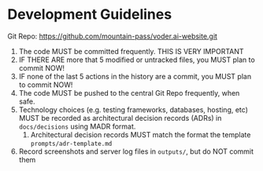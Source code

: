 # Development Guidelines

Git Repo: https://github.com/mountain-pass/voder.ai-website.git

1. The code MUST be committed frequently. THIS IS VERY IMPORTANT
2. IF THERE ARE more that 5 modified or untracked files, you MUST plan to commit NOW!
3. IF none of the last 5 actions in the history are a commit, you MUST plan to commit NOW!
4. The code MUST be pushed to the central Git Repo frequently, when safe.
5. Technology choices (e.g. testing frameworks, databases, hosting, etc) MUST be recorded as architectural decision records (ADRs) in `docs/decisions` using MADR format.
   1. Architectural decision records MUST match the format the template `prompts/adr-template.md`
6. Record screenshots and server log files in `outputs/`, but do NOT commit them
